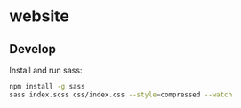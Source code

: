 # website

## Develop

Install and run sass:

```sh
npm install -g sass
sass index.scss css/index.css --style=compressed --watch
```
